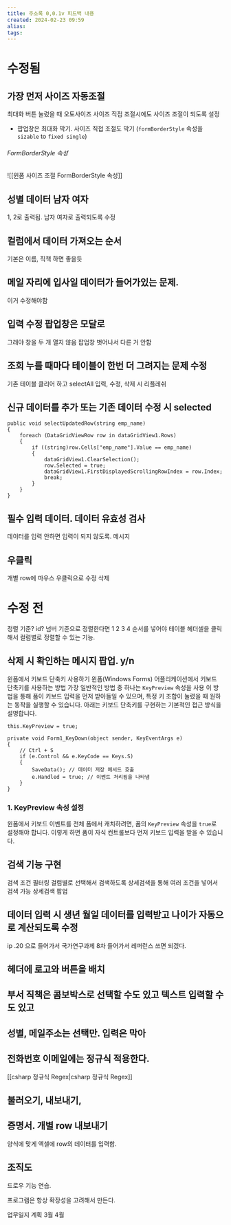 ```yaml
---
title: 주소록 0,0.1v 피드백 내용
created: 2024-02-23 09:59
alias:
tags:
---
```

# 수정됨
## 가장 먼저 사이즈 자동조절
최대화 버튼 눌렀을 때 오토사이즈
사이즈 직접 조절시에도 사이즈 조절이 되도록 설정
- 팝업창은 최대화 막기. 사이즈 직접 조절도 막기 
(`formBorderStyle` 속성을 `sizable` to `fixed single`)
###### FormBorderStyle 속성
![[윈폼 사이즈 조절 FormBorderStyle 속성]]

## 성별 데이터 남자 여자
1, 2로 출력됨. 
남자 여자로 출력되도록 수정

## 컬럼에서 데이터 가져오는 순서
기본은 이름, 직책 하면 좋을듯

## 메일 자리에 입사일 데이터가 들어가있는 문제.
이거 수정해야함

## 입력 수정 팝업창은 모달로
그래야 창을 두 개 열지 않음
팝업창 벗어나서 다른 거 안함
## 조회 누를 때마다 테이블이 한번 더 그려지는 문제 수정
기존 테이블 클리어 하고 selectAll
입력, 수정, 삭제 시 리플레쉬


## 신규 데이터를 추가 또는 기존 데이터 수정 시 selected
```CSharp 
public void selectUpdatedRow(string emp_name)
{
    foreach (DataGridViewRow row in dataGridView1.Rows) 
    {
        if ((string)row.Cells["emp_name"].Value == emp_name)
        {
            dataGridView1.ClearSelection();
            row.Selected = true;
            dataGridView1.FirstDisplayedScrollingRowIndex = row.Index;
            break;
        }
    }
}   
```

## 필수 입력 데이터. 데이터 유효성 검사
데이터를 입력 안하면 입력이 되지 않도록. 메시지

## 우클릭
개별 row에 마우스 우클릭으로 수정 삭제

# 수정 전

정렬 기준?
id? 
넘버 기준으로 정렬한다면 1 2 3 4 순서를 넣어야
테이블 헤더셀을 클릭해서 컬럼별로 정렬할 수 있는 기능.

## 삭제 시 확인하는 메시지 팝업. y/n
윈폼에서 키보드 단축키 사용하기
윈폼(Windows Forms) 어플리케이션에서 키보드 단축키를 사용하는 방법
가장 일반적인 방법 중 하나는 `KeyPreview` 속성을 사용
이 방법을 통해 폼이 키보드 입력을 먼저 받아들일 수 있으며, 특정 키 조합이 눌렸을 때 원하는 동작을 실행할 수 있습니다. 
아래는 키보드 단축키를 구현하는 기본적인 접근 방식을 설명합니다.
```CSharp 
this.KeyPreview = true;

private void Form1_KeyDown(object sender, KeyEventArgs e)
{
    // Ctrl + S
    if (e.Control && e.KeyCode == Keys.S)
    {
        SaveData(); // 데이터 저장 메서드 호출
        e.Handled = true; // 이벤트 처리됨을 나타냄
    }
}
```
### 1. KeyPreview 속성 설정

윈폼에서 키보드 이벤트를 전체 폼에서 캐치하려면, 폼의 `KeyPreview` 속성을 `true`로 설정해야 합니다. 이렇게 하면 폼이 자식 컨트롤보다 먼저 키보드 입력을 받을 수 있습니다.
## 검색 기능 구현
검색 조건 필터링
걸럼별로 선택해서 검색하도록
상세검색을 통해 여러 조건을 넣어서 검색 가능
상세검색 팝업


## 데이터 입력 시 생년 월일 데이터를 입력받고 나이가 자동으로 계산되도록 수정

ip .20 으로 들어가서 국가연구과제 8차 들어가서 레퍼런스 쓰면 되겠다.

## 헤더에 로고와 버튼을 배치

## 부서 직책은 콤보박스로 선택할 수도 있고 텍스트 입력할 수도 있고

## 성별, 메일주소는 선택만. 입력은 막아


## 전화번호 이메일에는 정규식 적용한다.
[[csharp 정규식 Regex|csharp 정규식 Regex]]

## 불러오기, 내보내기, 


## 증명서. 개별 row 내보내기
양식에 맞게 엑셀에 row의 데이터를 입력함.

## 조직도
드로우 기능 연습.


프로그램은 항상 확장성을 고려해서 만든다.


업무일지
계획 3월 4월
